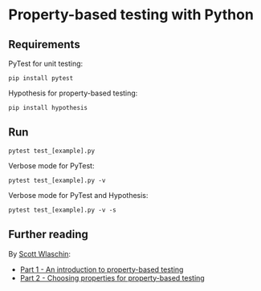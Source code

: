 # Property-based testing with Python

## Requirements

PyTest for unit testing:

```
pip install pytest
```

Hypothesis for property-based testing:

```
pip install hypothesis
```

## Run

```
pytest test_[example].py
```

Verbose mode for PyTest:

```
pytest test_[example].py -v
```

Verbose mode for PyTest and Hypothesis:

```
pytest test_[example].py -v -s
```

## Further reading

By [Scott Wlaschin](https://twitter.com/ScottWlaschin):
* [Part 1 - An introduction to property-based testing](https://fsharpforfunandprofit.com/posts/property-based-testing/)
* [Part 2 - Choosing properties for property-based testing](https://fsharpforfunandprofit.com/posts/property-based-testing-2/)
